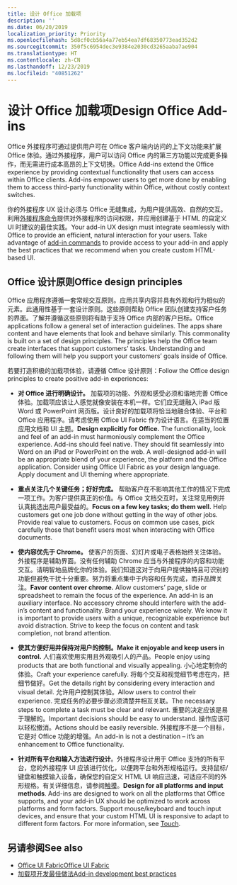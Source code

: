 ```yaml
---
title: 设计 Office 加载项
description: ''
ms.date: 06/20/2019
localization_priority: Priority
ms.openlocfilehash: 5d8cf0cb56a4a77eb54ea7df68350773ead352d2
ms.sourcegitcommit: 350f5c6954dec3e9384e2030cd3265aaba7ae904
ms.translationtype: HT
ms.contentlocale: zh-CN
ms.lasthandoff: 12/23/2019
ms.locfileid: "40851262"
---
```

# <a name="design-office-add-ins"></a><span data-ttu-id="2bcf6-102">设计 Office 加载项</span><span class="sxs-lookup"><span data-stu-id="2bcf6-102">Design Office Add-ins</span></span>

<span data-ttu-id="2bcf6-p101">Office 外接程序可通过提供用户可在 Office 客户端内访问的上下文功能来扩展 Office 体验。通过外接程序，用户可以访问 Office 内的第三方功能以完成更多操作，而无需进行成本高昂的上下文切换。</span><span class="sxs-lookup"><span data-stu-id="2bcf6-p101">Office Add-ins extend the Office experience by providing contextual functionality that users can access within Office clients. Add-ins empower users to get more done by enabling them to access third-party functionality within Office, without costly context switches.</span></span> 

<span data-ttu-id="2bcf6-p102">你的外接程序 UX 设计必须与 Office 无缝集成，为用户提供高效、自然的交互。利用[外接程序命令](add-in-commands.md)提供对外接程序的访问权限，并应用创建基于 HTML 的自定义 UI 时建议的最佳实践。</span><span class="sxs-lookup"><span data-stu-id="2bcf6-p102">Your add-in UX design must integrate seamlessly with Office to provide an efficient, natural interaction for your users. Take advantage of [add-in commands](add-in-commands.md) to provide access to your add-in and apply the best practices that we recommend when you create custom HTML-based UI.</span></span>

## <a name="office-design-principles"></a><span data-ttu-id="2bcf6-107">Office 设计原则</span><span class="sxs-lookup"><span data-stu-id="2bcf6-107">Office design principles</span></span>

<span data-ttu-id="2bcf6-p103">Office 应用程序遵循一套常规交互原则。应用共享内容并具有外观和行为相似的元素。此通用性基于一套设计原则。这些原则帮助 Office 团队创建支持客户任务的界面。了解并遵循这些原则将有助于支持 Office 内部的客户目标。</span><span class="sxs-lookup"><span data-stu-id="2bcf6-p103">Office applications follow a general set of interaction guidelines. The apps share content and have elements that look and behave similarly. This commonality is built on a set of design principles. The principles help the Office team create interfaces that support customers’ tasks. Understanding and following them will help you support your customers’ goals inside of Office.</span></span>

<span data-ttu-id="2bcf6-113">若要打造积极的加载项体验，请遵循 Office 设计原则：</span><span class="sxs-lookup"><span data-stu-id="2bcf6-113">Follow the Office design principles to create positive add-in experiences:</span></span>

- <span data-ttu-id="2bcf6-p104">**对 Office 进行明确设计。** 加载项的功能、外观和感受必须和谐地完善 Office 体验。加载项应该让人感觉就像安装在本机一样。它们应无缝融入 iPad 版 Word 或 PowerPoint 网页版。设计良好的加载项将恰当地融合体验、平台和 Office 应用程序。请考虑使用 Office UI Fabric 作为设计语言。在适当的位置应用文档和 UI 主题。</span><span class="sxs-lookup"><span data-stu-id="2bcf6-p104">**Design explicitly for Office.** The functionality, look and feel of an add-in must harmoniously complement the Office experience. Add-ins should feel native. They should fit seamlessly into Word on an iPad or PowerPoint on the web. A well-designed add-in will be an appropriate blend of your experience, the platform and the Office application. Consider using Office UI Fabric as your design language. Apply document and UI theming where appropriate.</span></span>

- <span data-ttu-id="2bcf6-p105">**重点关注几个关键任务；好好完成。** 帮助客户在不影响其他工作的情况下完成一项工作。为客户提供真正的价值。与 Office 文档交互时，关注常见用例并认真挑选出用户最受益的。</span><span class="sxs-lookup"><span data-stu-id="2bcf6-p105">**Focus on a few key tasks; do them well.** Help customers get one job done without getting in the way of other jobs. Provide real value to customers. Focus on common use cases, pick carefully those that benefit users most when interacting with Office documents.</span></span>

- <span data-ttu-id="2bcf6-p106">**使内容优先于 Chrome。** 使客户的页面、幻灯片或电子表格始终关注体验。外接程序是辅助界面。没有任何辅助 Chrome 应当与外接程序的内容和功能交互。请明智地品牌化你的体验。我们知道这对于向用户提供独特且可识别的功能但避免干扰十分重要。努力将重点集中于内容和任务完成，而非品牌关注。</span><span class="sxs-lookup"><span data-stu-id="2bcf6-p106">**Favor content over chrome.** Allow customers’ page, slide or spreadsheet to remain the focus of the experience. An add-in is an auxiliary interface. No accessory chrome should interfere with the add-in’s content and functionality. Brand your experience wisely. We know it is important to provide users with a unique, recognizable experience but avoid distraction. Strive to keep the focus on content and task completion, not brand attention.</span></span>

- <span data-ttu-id="2bcf6-132">**使其方便好用并保持对用户的控制。**</span><span class="sxs-lookup"><span data-stu-id="2bcf6-132">**Make it enjoyable and keep users in control.**</span></span> <span data-ttu-id="2bcf6-133">人们喜欢使用实用且外观吸引人的产品。</span><span class="sxs-lookup"><span data-stu-id="2bcf6-133">People enjoy using products that are both functional and visually appealing.</span></span> <span data-ttu-id="2bcf6-134">小心地定制你的体验。</span><span class="sxs-lookup"><span data-stu-id="2bcf6-134">Craft your experience carefully.</span></span> <span data-ttu-id="2bcf6-135">将每个交互和视觉细节考虑在内，把细节做好。</span><span class="sxs-lookup"><span data-stu-id="2bcf6-135">Get the details right by considering every interaction and visual detail.</span></span> <span data-ttu-id="2bcf6-136">允许用户控制其体验。</span><span class="sxs-lookup"><span data-stu-id="2bcf6-136">Allow users to control their experience.</span></span> <span data-ttu-id="2bcf6-137">完成任务的必要步骤必须清楚并相互关联。</span><span class="sxs-lookup"><span data-stu-id="2bcf6-137">The necessary steps to complete a task must be clear and relevant.</span></span> <span data-ttu-id="2bcf6-138">重要的决定应该是易于理解的。</span><span class="sxs-lookup"><span data-stu-id="2bcf6-138">Important decisions should be easy to understand.</span></span> <span data-ttu-id="2bcf6-139">操作应该可以轻松撤消。</span><span class="sxs-lookup"><span data-stu-id="2bcf6-139">Actions should be easily reversible.</span></span> <span data-ttu-id="2bcf6-140">外接程序不是一个目标，它是对 Office 功能的增强。</span><span class="sxs-lookup"><span data-stu-id="2bcf6-140">An add-in is not a destination – it’s an enhancement to Office functionality.</span></span>

- <span data-ttu-id="2bcf6-p108">**针对所有平台和输入方法进行设计**。外接程序设计用于 Office 支持的所有平台，您的外接程序 UI 应该进行优化，以便跨平台和外形规格运行。支持鼠标/键盘和触摸输入设备，确保您的自定义 HTML UI 响应迅速，可适应不同的外形规格。有关详细信息，请参阅[触摸](../concepts/add-in-development-best-practices.md#optimize-for-touch)。</span><span class="sxs-lookup"><span data-stu-id="2bcf6-p108">**Design for all platforms and input methods**. Add-ins are designed to work on all the platforms that Office supports, and your add-in UX should be optimized to work across platforms and form factors. Support mouse/keyboard and touch input devices, and ensure that your custom HTML UI is responsive to adapt to different form factors. For more information, see [Touch](../concepts/add-in-development-best-practices.md#optimize-for-touch).</span></span> 

## <a name="see-also"></a><span data-ttu-id="2bcf6-145">另请参阅</span><span class="sxs-lookup"><span data-stu-id="2bcf6-145">See also</span></span>
- [<span data-ttu-id="2bcf6-146">Office UI Fabric</span><span class="sxs-lookup"><span data-stu-id="2bcf6-146">Office UI Fabric</span></span>](https://developer.microsoft.com/fabric) 
- [<span data-ttu-id="2bcf6-147">加载项开发最佳做法</span><span class="sxs-lookup"><span data-stu-id="2bcf6-147">Add-in development best practices</span></span>](../concepts/add-in-development-best-practices.md)

